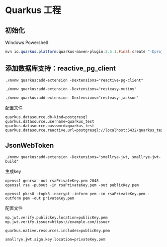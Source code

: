 # Quarkus 工程

## 初始化

Windows Powershell

```powershell
mvn io.quarkus.platform:quarkus-maven-plugin:2.5.1.Final:create "-DprojectGroupId=org.acme" "-DprojectArtifactId=getting-started" "-DclassName=org.acme.getting.started.GreetingResource" "-Dpath=/hello"
```

## 添加数据库支持：reactive_pg_client

```shell
./mvnw quarkus:add-extension -Dextensions="reactive-pg-client"
```

```shell
./mvnw quarkus:add-extension -Dextensions="resteasy-mutiny"
```

```shell
./mvnw quarkus:add-extension -Dextensions="resteasy-jackson"
```

配置文件

```properties
quarkus.datasource.db-kind=postgresql
quarkus.datasource.username=quarkus_test
quarkus.datasource.password=quarkus_test
quarkus.datasource.reactive.url=postgresql://localhost:5432/quarkus_test
```

## JsonWebToken

```shell
./mvnw quarkus:add-extension -Dextensions="smallrye-jwt, smallrye-jwt-build"
```

生成key

```shell
openssl genrsa -out rsaPrivateKey.pem 2048
openssl rsa -pubout -in rsaPrivateKey.pem -out publicKey.pem

openssl pkcs8 -topk8 -nocrypt -inform pem -in rsaPrivateKey.pem -outform pem -out privateKey.pem
```

配置文件

```properties
mp.jwt.verify.publickey.location=publicKey.pem 
mp.jwt.verify.issuer=https://example.com/issuer 

quarkus.native.resources.includes=publicKey.pem

smallrye.jwt.sign.key.location=privateKey.pem
```
